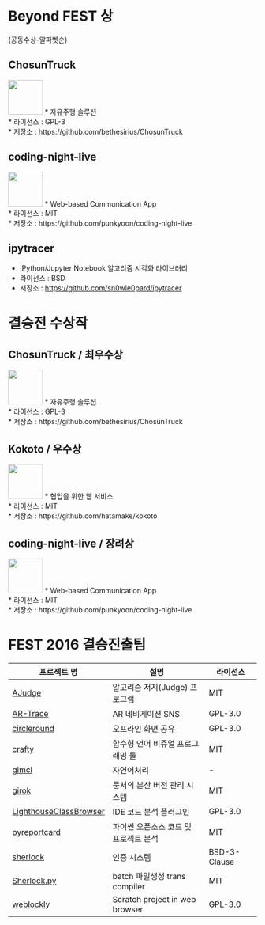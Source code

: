 # Beyond FEST 상
(공동수상-알파벳순)

## ChosunTruck
<img src="https://cloud.githubusercontent.com/assets/1983469/23346162/00fd1ce8-fcdb-11e6-9d5b-eaeb88bd766a.png" height="70px">
* 자유주행 솔루션<br/>
* 라이선스 : GPL-3<br/>
* 저장소 : https://github.com/bethesirius/ChosunTruck

## coding-night-live
<img src="https://cloud.githubusercontent.com/assets/1983469/23346160/fee68fca-fcda-11e6-941d-0524adc2a909.png" height="70px">
* Web-based Communication App<br/>
* 라이선스 : MIT<br/>
* 저장소 : https://github.com/punkyoon/coding-night-live

## ipytracer
* IPython/Jupyter Notebook 알고리즘 시각화 라이브러리
* 라이선스 : BSD<br/>
* 저장소 : https://github.com/sn0wle0pard/ipytracer

# 결승전 수상작
## ChosunTruck / 최우수상 
<img src="https://cloud.githubusercontent.com/assets/1983469/23346162/00fd1ce8-fcdb-11e6-9d5b-eaeb88bd766a.png" height="70px">
* 자유주행 솔루션<br/>
* 라이선스 : GPL-3<br/>
* 저장소 : https://github.com/bethesirius/ChosunTruck

## Kokoto / 우수상
<img src="https://cloud.githubusercontent.com/assets/1983469/23346158/fce13d38-fcda-11e6-9ad7-08f66c5a4ea5.png" height="70px">
* 협업을 위한 웹 서비스 <br/>
* 라이선스 : MIT<br/>
* 저장소 : https://github.com/hatamake/kokoto

## coding-night-live / 장려상
<img src="https://cloud.githubusercontent.com/assets/1983469/23346160/fee68fca-fcda-11e6-941d-0524adc2a909.png" height="70px">
* Web-based Communication App<br/>
* 라이선스 : MIT<br/>
* 저장소 : https://github.com/punkyoon/coding-night-live

# FEST 2016 결승진출팀

프로젝트 명| 설명 | 라이선스
----|----|----
[AJudge](https://github.com/AJudge-team/Ajudge)|알고리즘 저지(Judge) 프로그램|MIT
[AR-Trace](https://github.com/siosio34/AR-Trace)|AR 네비게이션 SNS|GPL-3.0
[circleround](https://github.com/huujee/circleround)|오프라인 화면 공유|GPL-3.0
[crafty](https://github.com/PJunhyuk/crafty)|함수형 언어 비쥬얼 프로그래밍 툴|MIT
[gimci](https://github.com/gimci/gimci)|자연어처리|-
[girok](https://github.com/seokju-na/girok.git)|문서의 분산 버전 관리 시스템|MIT
[LighthouseClassBrowser](https://github.com/Red-Portal/LighthouseClassBrowser)|IDE 코드 분석 플러그인|GPL-3.0
[pyreportcard](https://github.com/mingrammer/pyreportcard)|파이썬 오픈소스 코드 및 프로젝트 분석|MIT
[sherlock](https://github.com/mjkim610/sherlock)|인증 시스템|BSD-3-Clause
[Sherlock.py](https://github.com/Luavis/sherlock.py)|batch 파일생성 trans compiler|MIT
[weblockly](https://github.com/lawrence-kaybob/weblockly)|Scratch project in web browser |GPL-3.0
